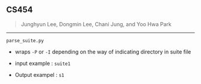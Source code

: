 ## CS454 

> Junghyun Lee, Dongmin Lee, Chani Jung, and Yoo Hwa Park
> 
---

`parse_suite.py` 

* wraps `-P` or `-I` depending on the way of indicating directory in suite file

* input example : `suite1`
* Output exampel : `s1`
